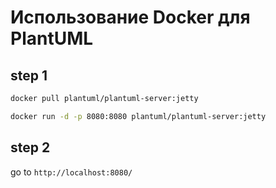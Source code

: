 # Использование Docker для PlantUML


## step 1
```bash
docker pull plantuml/plantuml-server:jetty
```
```bash
docker run -d -p 8080:8080 plantuml/plantuml-server:jetty
```
## step 2
go to `http://localhost:8080/`